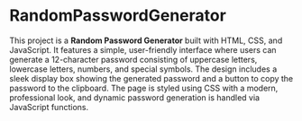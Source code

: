 # RandomPasswordGenerator
This project is a **Random Password Generator** built with HTML, CSS, and JavaScript. It features a simple, user-friendly interface where users can generate a 12-character password consisting of uppercase letters, lowercase letters, numbers, and special symbols. The design includes a sleek display box showing the generated password and a button to copy the password to the clipboard. The page is styled using CSS with a modern, professional look, and dynamic password generation is handled via JavaScript functions.
